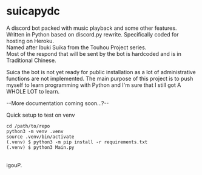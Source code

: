 # suicapydc
A discord bot packed with music playback and some other features.
<br>Written in Python based on discord.py rewrite. Specifically coded for hosting on Heroku.
<br>Named after Ibuki Suika from the Touhou Project series.
<br>Most of the respond that will be sent by the bot is hardcoded and is in Traditional Chinese.
<p>
  Suica the bot is not yet ready for public installation as a lot of administrative functions are not implemented. The main purpose of this project is to push myself to learn programming with Python and I'm sure that I still got A WHOLE LOT to learn.
</p>

--More documentation coming soon...?--

Quick setup to test on venv

```
cd /path/to/repo
python3 -m venv .venv
source .venv/bin/activate
(.venv) $ python3 -m pip install -r requirements.txt
(.venv) $ python3 Main.py
```

<br>
igouP.
